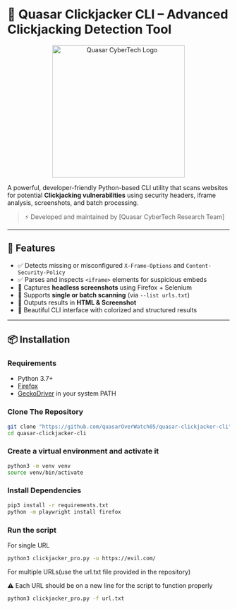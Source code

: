 # 🔐 Quasar Clickjacker CLI – Advanced Clickjacking Detection Tool

<div align="center">
<img src="https://quasarcybertech.com/wp-content/uploads/2024/06/fulllogo_transparent_nobuffer.png" alt="Quasar CyberTech Logo" width="300"/>
</div>

A powerful, developer-friendly Python-based CLI utility that scans websites for potential **Clickjacking vulnerabilities** using security headers, iframe analysis, screenshots, and batch processing.

> ⚡ Developed and maintained by [Quasar CyberTech Research Team]

---

## 🚀 Features

- ✅ Detects missing or misconfigured `X-Frame-Options` and `Content-Security-Policy`
- ✅ Parses and inspects `<iframe>` elements for suspicious embeds
- 📸 Captures **headless screenshots** using Firefox + Selenium
- 🧪 Supports **single or batch scanning** (via `--list urls.txt`)
- 📝 Outputs results in **HTML & Screenshot**
- 💬 Beautiful CLI interface with colorized and structured results

---

## 📦 Installation

### Requirements

- Python 3.7+
- [Firefox](https://www.mozilla.org/en-US/firefox/new/)
- [GeckoDriver](https://github.com/mozilla/geckodriver/releases) in your system PATH

### Clone The Repository

```bash
git clone "https://github.com/quasarOverWatch05/quasar-clickjacker-cli"
cd quasar-clickjacker-cli

```

### Create a virtual environment and activate it

```bash
python3 -m venv venv
source venv/bin/activate

```

### Install Dependencies

```bash
pip3 install -r requirements.txt
python -m playwright install firefox

```
### Run the script 

For single URL

```bash
python3 clickjacker_pro.py -u https://evil.com/

```
For multiple URLs(use the url.txt file provided in the repository)

⚠️ Each URL should be on a new line for the script to function properly

```bash
python3 clickjacker_pro.py -f url.txt

```
